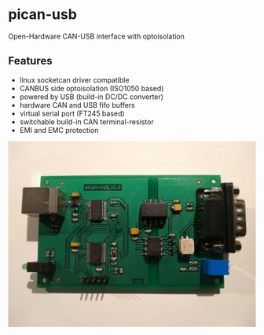 # pican-usb
Open-Hardware CAN-USB interface with optoisolation

## Features
- linux socketcan driver compatible
- CANBUS side optoisolation (ISO1050 based)
- powered by USB (build-in DC/DC converter)
- hardware CAN and USB fifo buffers
- virtual serial port (FT245 based)
- switchable build-in CAN terminal-resistor
- EMI and EMC protection

![Alt text](hardware/pican-usb/doc/pican-usb_mounted.jpg?raw=true "Board")
